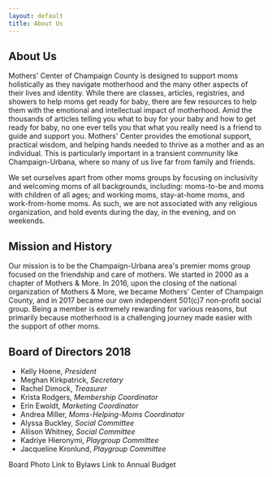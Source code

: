 ```yaml
---
layout: default
title: About Us
---
```


## About Us

Mothers' Center of Champaign County is designed to support moms holistically as
they navigate motherhood and the many other aspects of their lives and
identity. While there are classes, articles, registries, and showers to help
moms get ready for baby, there are few resources to help them with the
emotional and intellectual impact of motherhood. Amid the thousands of articles
telling you what to buy for your baby and how to get ready for baby, no one
ever tells you that what you really need is a friend to guide and support you.
Mothers' Center provides the emotional support, practical wisdom, and
helping hands needed to thrive as a mother and as an individual. This is
particularly important in a transient community like Champaign-Urbana, where so
many of us live far from family and friends. 

We set ourselves apart from other moms groups by focusing on inclusivity and
welcoming moms of all backgrounds, including: moms-to-be and moms with children
of all ages; and working moms, stay-at-home moms, and work-from-home moms. As
such, we are not associated with any religious organization, and hold events
during the day, in the evening, and on weekends. 

## Mission and History

Our mission is to be the Champaign-Urbana area's premier moms group focused on
the friendship and care of mothers. We started in 2000 as a chapter of Mothers
& More. In 2016, upon the closing of the national organization of Mothers &
More, we became Mothers' Center of Champaign County, and in 2017 became our own
independent 501(c)7 non-profit social group. Being a member is extremely
rewarding for various reasons, but primarily because motherhood is a
challenging journey made easier with the support of other moms.

## Board of Directors 2018

 * Kelly Hoene, _President_
 * Meghan Kirkpatrick, _Secretary_
 * Rachel Dimock, _Treasurer_
 * Krista Rodgers, _Membership Coordinator_
 * Erin Ewoldt, _Marketing Coordinator_
 * Andrea Miller, _Moms-Helping-Moms Coordinator_
 * Alyssa Buckley, _Social Committee_
 * Allison Whitney, _Social Committee_
 * Kadriye Hieronymi, _Playgroup Committee_
 * Jacqueline Kronlund, _Playgroup Committee_

Board Photo
Link to Bylaws
Link to Annual Budget
